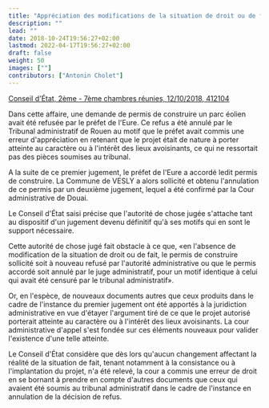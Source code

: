 ```yaml
---
title: "Appréciation des modifications de la situation de droit ou de fait permettant de revenir sur l’autorité de chose jugée"
description: ""
lead: ""
date: 2018-10-24T19:56:27+02:00
lastmod: 2022-04-17T19:56:27+02:00
draft: false
weight: 50
images: [""]
contributors: ["Antonin Cholet"]
---
```


[Conseil d'État, 2ème - 7ème chambres réunies, 12/10/2018, 412104](https://www.legifrance.gouv.fr/ceta/id/CETATEXT000037493001)

Dans cette affaire, une demande de permis de construire un parc éolien avait été refusée par le préfet de l'Eure. Ce refus a été annulé par le Tribunal administratif de Rouen au motif que le préfet avait commis une erreur d'appréciation en retenant que le projet était de nature à porter atteinte au caractère ou à l'intérêt des lieux avoisinants, ce qui ne ressortait pas des pièces soumises au tribunal.

A la suite de ce premier jugement, le préfet de l'Eure a accordé ledit permis de construire. La Commune de VESLY a alors sollicité et obtenu l'annulation de ce permis par un deuxième jugement, lequel a été confirmé par la Cour administrative de Douai.

Le Conseil d'État saisi précise que l'autorité de chose jugée s'attache tant au dispositif d'un jugement devenu définitif qu'à ses motifs qui en sont le support nécessaire.

Cette autorité de chose jugé fait obstacle à ce que, «en l'absence de modification de la situation de droit ou de fait, le permis de construire sollicité soit à nouveau refusé par l'autorité administrative ou que le permis accordé soit annulé par le juge administratif, pour un motif identique à celui qui avait été censuré par le tribunal administratif».

Or, en l'espèce, de nouveaux documents autres que ceux produits dans le cadre de l'instance du premier jugement ont été apportés à la juridiction administrative en vue d'étayer l'argument tiré de ce que le projet autorisé porterait atteinte au caractère ou à l'intérêt des lieux avoisinants. La cour administrative d'appel s'est fondée sur ces éléments nouveaux pour valider l'existence d'une telle atteinte.

Le Conseil d'État considère que dès lors qu'aucun changement affectant la réalité de la situation de fait, tenant notamment à la consistance ou à l'implantation du projet, n'a été relevé, la cour a commis une erreur de droit en se bornant à prendre en compte d'autres documents que ceux qui avaient été soumis au tribunal administratif dans le cadre de l'instance en annulation de la décision de refus.
